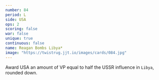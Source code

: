 ```yaml
---
number: 84
period: L
side: USA
ops: 2
scoring: false
war: false
unique: true
continuous: false
name: Reagan Bombs Libya*
image: "https://twistrug.jjt.io/images/cards/084.jpg"
---
```

Award USA an amount of VP equal to half the USSR influence in `Libya`, rounded down.
